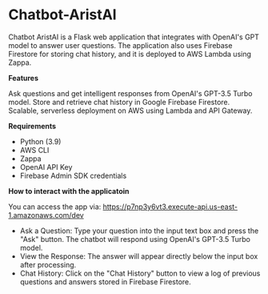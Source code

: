 # Chatbot-AristAI
Chatbot AristAI is a Flask web application that integrates with OpenAI's GPT model to answer user questions. The application also uses Firebase Firestore for storing chat history, and it is deployed to AWS Lambda using Zappa.

**Features**

Ask questions and get intelligent responses from OpenAI's GPT-3.5 Turbo model.
Store and retrieve chat history in Google Firebase Firestore.
Scalable, serverless deployment on AWS using Lambda and API Gateway.

**Requirements**

- Python (3.9)
- AWS CLI
- Zappa
- OpenAI API Key
- Firebase Admin SDK credentials

**How to interact with the applicatoin**

You can access the app via: https://p7np3y6vt3.execute-api.us-east-1.amazonaws.com/dev
- Ask a Question:
Type your question into the input text box and press the "Ask" button. The chatbot will respond using OpenAI's GPT-3.5 Turbo model.
- View the Response:
The answer will appear directly below the input box after processing.
- Chat History:
Click on the "Chat History" button to view a log of previous questions and answers stored in Firebase Firestore.